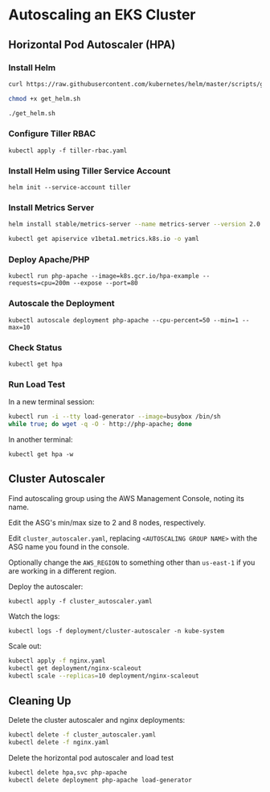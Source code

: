 # Autoscaling an EKS Cluster

## Horizontal Pod Autoscaler (HPA)

### Install Helm

```bash
curl https://raw.githubusercontent.com/kubernetes/helm/master/scripts/get > get_helm.sh

chmod +x get_helm.sh

./get_helm.sh
```

### Configure Tiller RBAC

`kubectl apply -f tiller-rbac.yaml`

### Install Helm using Tiller Service Account

`helm init --service-account tiller`

### Install Metrics Server

```bash
helm install stable/metrics-server --name metrics-server --version 2.0.4 --namespace metrics`

kubectl get apiservice v1beta1.metrics.k8s.io -o yaml
```

### Deploy Apache/PHP

`kubectl run php-apache --image=k8s.gcr.io/hpa-example --requests=cpu=200m --expose --port=80`

### Autoscale the Deployment

`kubectl autoscale deployment php-apache --cpu-percent=50 --min=1 --max=10`

### Check Status

`kubectl get hpa`

### Run Load Test

In a new terminal session:

```bash
kubectl run -i --tty load-generator --image=busybox /bin/sh
while true; do wget -q -O - http://php-apache; done
```

In another terminal:

`kubectl get hpa -w`

## Cluster Autoscaler

Find autoscaling group using the AWS Management Console, noting its name.

Edit the ASG's min/max size to 2 and 8 nodes, respectively.

Edit `cluster_autoscaler.yaml`, replacing `<AUTOSCALING GROUP NAME>` with the ASG name you found in the console.

Optionally change the `AWS_REGION` to something other than `us-east-1` if you are working in a different region.

Deploy the autoscaler:

`kubectl apply -f cluster_autoscaler.yaml`

Watch the logs:

`kubectl logs -f deployment/cluster-autoscaler -n kube-system`

Scale out:

```bash
kubectl apply -f nginx.yaml
kubectl get deployment/nginx-scaleout
kubectl scale --replicas=10 deployment/nginx-scaleout
```

## Cleaning Up

Delete the cluster autoscaler and nginx deployments:

```bash
kubectl delete -f cluster_autoscaler.yaml
kubectl delete -f nginx.yaml
```

Delete the horizontal pod autoscaler and load test

```bash
kubectl delete hpa,svc php-apache
kubectl delete deployment php-apache load-generator
```